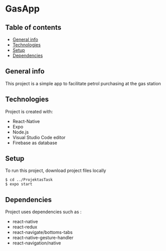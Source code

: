 # GasApp
## Table of contents
* [General info](#general-info)
* [Technologies](#technologies)
* [Setup](#setup)
* [Dependencies](#dependencies)

## General info
This project is a simple app to facilitate petrol purchasing at the gas station
	
## Technologies
Project is created with:
* React-Native
* Expo
* Node.js
* Visual Studio Code editor
* Firebase as database
	
## Setup
To run this project, download project files locally

```
$ cd ../ProjektasTask
$ expo start
```
## Dependencies
Project uses dependencies such as :
* react-native
* react-redux
* react-navigate/bottoms-tabs
* react-native-gesture-handler
* react-navigation/native
